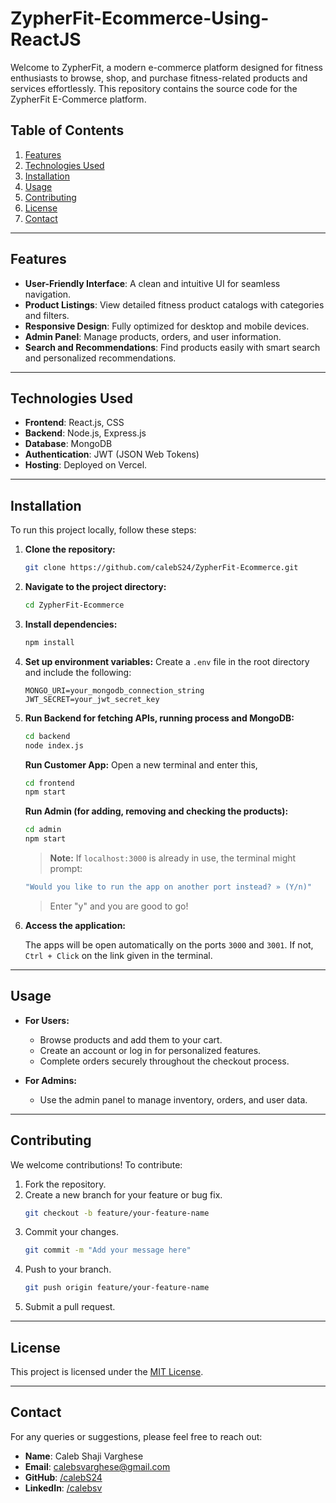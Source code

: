 # ZypherFit-Ecommerce-Using-ReactJS

Welcome to ZypherFit, a modern e-commerce platform designed for fitness enthusiasts to browse, shop, and purchase fitness-related products and services effortlessly. This repository contains the source code for the ZypherFit E-Commerce platform.

## Table of Contents

1. [Features](#features)
2. [Technologies Used](#technologies-used)
3. [Installation](#installation)
4. [Usage](#usage)
5. [Contributing](#contributing)
6. [License](#license)
7. [Contact](#contact)

---

## Features

- **User-Friendly Interface**: A clean and intuitive UI for seamless navigation.
- **Product Listings**: View detailed fitness product catalogs with categories and filters.
- **Responsive Design**: Fully optimized for desktop and mobile devices.
- **Admin Panel**: Manage products, orders, and user information.
- **Search and Recommendations**: Find products easily with smart search and personalized recommendations.

---

## Technologies Used

- **Frontend**: React.js, CSS
- **Backend**: Node.js, Express.js
- **Database**: MongoDB
- **Authentication**: JWT (JSON Web Tokens)
- **Hosting**: Deployed on Vercel.

---

## Installation

To run this project locally, follow these steps:

1. **Clone the repository:**
   ```bash
   git clone https://github.com/calebS24/ZypherFit-Ecommerce.git
   ```

2. **Navigate to the project directory:**
   ```bash
   cd ZypherFit-Ecommerce
   ```

3. **Install dependencies:**
   ```bash
   npm install
   ```

4. **Set up environment variables:**
   Create a `.env` file in the root directory and include the following:
   ```env
   MONGO_URI=your_mongodb_connection_string
   JWT_SECRET=your_jwt_secret_key
   ```

5. **Run Backend for fetching APIs, running process and MongoDB:**
   ```bash
   cd backend
   node index.js
   ```

   **Run Customer App:**
   Open a new terminal and enter this,
   ```bash
   cd frontend
   npm start
   ```

   **Run Admin (for adding, removing and checking the products):**
   ```bash
   cd admin
   npm start
   ```

   > **Note:** If `localhost:3000` is already in use, the terminal might prompt:
   ```bash
   "Would you like to run the app on another port instead? » (Y/n)"
   ```      
   >Enter "y" and you are good to go!
   

7. **Access the application:**

   The apps will be open automatically on the ports `3000` and `3001`. If not, `Ctrl + Click` on the link given in the terminal.

---

## Usage

- **For Users:**
  - Browse products and add them to your cart.
  - Create an account or log in for personalized features.
  - Complete orders securely throughout the checkout process.

- **For Admins:**
  - Use the admin panel to manage inventory, orders, and user data.

---

## Contributing

We welcome contributions! To contribute:

1. Fork the repository.
2. Create a new branch for your feature or bug fix.
   ```bash
   git checkout -b feature/your-feature-name
   ```
3. Commit your changes.
   ```bash
   git commit -m "Add your message here"
   ```
4. Push to your branch.
   ```bash
   git push origin feature/your-feature-name
   ```
5. Submit a pull request.

---

## License

This project is licensed under the [MIT License](LICENSE).

---

## Contact

For any queries or suggestions, please feel free to reach out:

- **Name**: Caleb Shaji Varghese  
- **Email**: calebsvarghese@gmail.com  
- **GitHub**: [/calebS24](https://github.com/calebS24)
- **LinkedIn**: [/calebsv](https://www.linkedin.com/in/calebsv)

 
